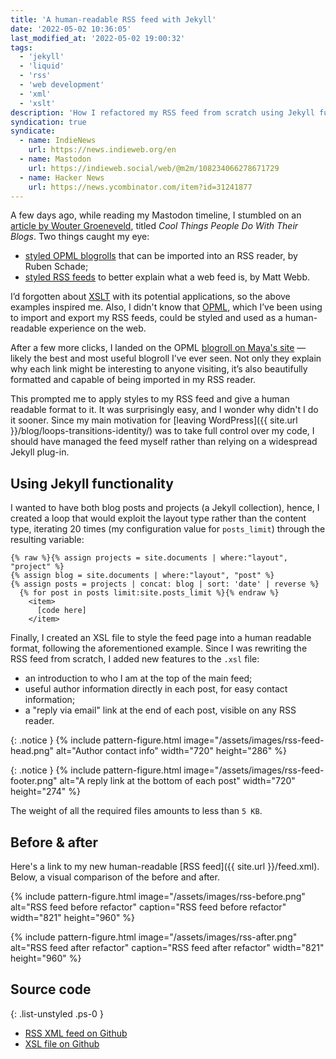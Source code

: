 ```yaml
---
title: 'A human-readable RSS feed with Jekyll'
date: '2022-05-02 10:36:05'
last_modified_at: '2022-05-02 19:00:32'
tags: 
  - 'jekyll'
  - 'liquid'
  - 'rss'
  - 'web development'
  - 'xml'
  - 'xslt'
description: 'How I refactored my RSS feed from scratch using Jekyll functionalities, and applying XSLT for presentation to render a human-readable XML feed.'
syndication: true
syndicate:
  - name: IndieNews
    url: https://news.indieweb.org/en
  - name: Mastodon
    url: https://indieweb.social/web/@m2m/108234066278671729
  - name: Hacker News
    url: https://news.ycombinator.com/item?id=31241877
---
```

A few days ago, while reading my Mastodon timeline, I stumbled on an [article by Wouter Groeneveld](https://brainbaking.com/post/2022/04/cool-things-people-do-with-their-blogs/), titled *Cool Things People Do With Their Blogs*. Two things caught my eye: 

- [styled OPML blogrolls](https://rubenerd.com/omake.opml) that can be imported into an RSS reader, by Ruben Schade;
- [styled RSS feeds](http://interconnected.org/home/feed) to better explain what a web feed is, by Matt Webb.

I’d forgotten about [XSLT](https://en.wikipedia.org/wiki/XSLT) with its potential applications, so the above examples inspired me. Also, I didn't know that [OPML](http://opml.org/spec2.opml), which I’ve been using to import and export my RSS feeds, could be styled and used as a human-readable experience on the web.

After a few more clicks, I landed on the OPML [blogroll on Maya's site](https://maya.land/blogroll.opml) — likely the best and most useful blogroll I’ve ever seen. Not only they explain why each link might be interesting to anyone visiting, it’s also beautifully formatted and capable of being imported in my RSS reader.

This prompted me to apply styles to my RSS feed and give a human readable format to it. It was surprisingly easy, and I wonder why didn't I do it sooner. Since my main motivation for [leaving WordPress]({{ site.url }}/blog/loops-transitions-identity/) was to take full control over my code, I should have managed the feed myself rather than relying on a widespread Jekyll plug-in.

## Using Jekyll functionality

I wanted to have both blog posts and projects (a Jekyll collection), hence, I created a loop that would exploit the layout type rather than the content type, iterating 20 times (my configuration value for `posts_limit`) through the resulting variable:

```liquid
{% raw %}{% assign projects = site.documents | where:"layout", "project" %}
{% assign blog = site.documents | where:"layout", "post" %}
{% assign posts = projects | concat: blog | sort: 'date' | reverse %}
  {% for post in posts limit:site.posts_limit %}{% endraw %}
    <item>
      [code here]
    </item>
```

Finally, I created an XSL file to style the feed page into a human readable format, following the aforementioned example. Since I was rewriting the RSS feed from scratch, I added new features to the `.xsl` file:

- an introduction to who I am at the top of the main feed;
- useful author information directly in each post, for easy contact information;
- a "reply via email" link at the end of each post, visible on any RSS reader.

{: .notice }
{% include pattern-figure.html image="/assets/images/rss-feed-head.png" alt="Author contact info" width="720" height="286" %}

{: .notice }
{% include pattern-figure.html image="/assets/images/rss-feed-footer.png" alt="A reply link at the bottom of each post" width="720" height="274" %}

The weight of all the required files amounts to less than `5 KB`.

## Before & after

Here's a link to my new human-readable [RSS feed]({{ site.url }}/feed.xml). Below, a visual comparison of the before and after.

{% include pattern-figure.html image="/assets/images/rss-before.png" alt="RSS feed before refactor" caption="RSS feed before refactor" width="821" height="960" %}

{% include pattern-figure.html image="/assets/images/rss-after.png" alt="RSS feed after refactor" caption="RSS feed after refactor" width="821" height="960" %}

## Source code

{: .list-unstyled .ps-0 }
- [RSS XML feed on Github](https://github.com/simonesilvestroni/m2m-website/blob/main/feed.xml)
- [XSL file on Github](https://github.com/simonesilvestroni/m2m-website/blob/main/feed.xsl)
